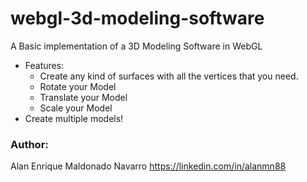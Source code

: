 # webgl-3d-modeling-software
A Basic implementation of a 3D Modeling Software in WebGL

- Features:
  - Create any kind of surfaces with all the vertices that you need.
  - Rotate your Model
  - Translate your Model
  - Scale your Model
- Create multiple models!

### Author:
Alan Enrique Maldonado Navarro
https://linkedin.com/in/alanmn88
